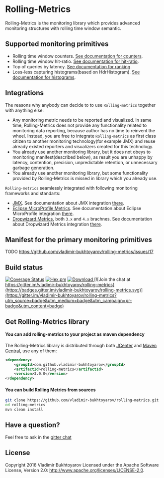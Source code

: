 # Rolling-Metrics
Rolling-Metrics is the monitoring library which provides advanced monitoring structures with rolling time window semantic.

## Supported monitoring primitives
* Rolling time window counters. [See documentation for counters](doc-pages/counters.md).
* Rolling time window hit-ratio. [See documentation for hit-ratio](doc-pages/hit-ratio.md).
* Top of queries by latency. [See documentation for ranking](doc-pages/ranking.md).
* Loss-less capturing histograms(based on HdrHistogram). [See documentation for histograms](doc-pages/histograms.md).

## Integrations
The reasons why anybody can decide to to use ```Rolling-metrics``` together with anything else:
* Any monitoring metric needs to be reported and visualized. In same time, Rolling-Metrics does not provide any functionality related to monitoring data reporting,
because author has no time to reinvent the wheel. Instead, you are free to integrate ```Rolling-metrics``` as first class citizen to another monitoring technology(for example JMX)
and reuse already existed reporters and visualizers created for this technology.
* You already use another monitoring library, but it does not obeys to monitoring manifest(described below), as result you are unhappy by latency, contention, precision, unpredictable retention, or unnecessary garbage generation.
* You already use another monitoring library, but some functionality provided by Rolling-Metrics is missed in library which you already use.

```Rolling-metrics``` seamlessly integrated with following monitoring frameworks and standarts:
* [JMX](http://www.oracle.com/technetwork/java/javase/tech/javamanagement-140525.html). See documentation about JMX integration [there](doc-pages/integration/jmx.md).
* [Eclipse MicroProfile Metrics](https://github.com/eclipse/microprofile-metrics). See documentation about Eclipse MicroProfile integration [there](doc-pages/integration/eclipse-microprofile.md).
* [Dropwizard Metrics](http://metrics.dropwizard.io), both ```3.x``` and ```4.x``` brachnes. See documentation about Dropwizard Metrics integration [there](doc-pages/integration/jmx.md).

## Manifest for the primary monitoring primitives
TODO https://github.com/vladimir-bukhtoyarov/rolling-metrics/issues/17


## Build status
[![Coverage Status](https://coveralls.io/repos/github/vladimir-bukhtoyarov/rolling-metrics/badge.svg?branch=master)](https://coveralls.io/github/vladimir-bukhtoyarov/rolling-metrics?branch=master)
[![Hex.pm](https://img.shields.io/hexpm/l/plug.svg)](http://www.apache.org/licenses/LICENSE-2.0)
[![Download](https://api.bintray.com/packages/vladimir-bukhtoyarov/maven/rolling-metrics/images/download.svg) ](https://bintray.com/vladimir-bukhtoyarov/maven/rolling-metrics/_latestVersion)
[![Join the chat at https://gitter.im/vladimir-bukhtoyarov/rolling-metrics](https://badges.gitter.im/vladimir-bukhtoyarov/rolling-metrics.svg)](https://gitter.im/vladimir-bukhtoyarov/rolling-metrics?utm_source=badge&utm_medium=badge&utm_campaign=pr-badge&utm_content=badge)

## Get Rolling-Metrics library

#### You can add rolling-metrics to your project as maven dependency

The Rolling-Metrics library is distributed through both [JCenter](https://bintray.com/bintray/jcenter?filterByPkgName=rolling-metrics) and [Maven Central](http://search.maven.org/),
use any of them:
```xml
<dependency>
    <groupId>com.github.vladimir-bukhtoyarov</groupId>
    <artifactId>rolling-metrics</artifactId>
    <version>3.0.0</version>
</dependency>
```

#### You can build Rolling Metrics from sources

```bash
git clone https://github.com/vladimir-bukhtoyarov/rolling-metrics.git
cd rolling-metrics
mvn clean install
```

Have a question?
----------------
Feel free to ask in the [gitter chat](https://gitter.im/vladimir-bukhtoyarov/rolling-metrics)

License
-------
Copyright 2016 Vladimir Bukhtoyarov
Licensed under the Apache Software License, Version 2.0: <http://www.apache.org/licenses/LICENSE-2.0>.
